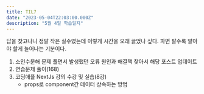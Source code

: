 ```yaml
---
title: TIL7
date: "2023-05-04T22:03:00.000Z"
description: "5월 4일 학습일지"
---
```

답을 찾고나니 정말 작은 실수였는데 이렇게 시간을 오래 끌었나 싶다. 파면 팔수록 알아야 할게 늘어나는 기분이다.    
1. 소인수분해 문제 풀면서 발생했던 오류 원인과 해결책 찾아서 해당 포스트 업데이트    
2. 연습문제 풀이(168)    
3. 코딩애플 NextJs 강의 수강 및 실습(8강)    
    - props로 component간 데이터 상속하는 방법    